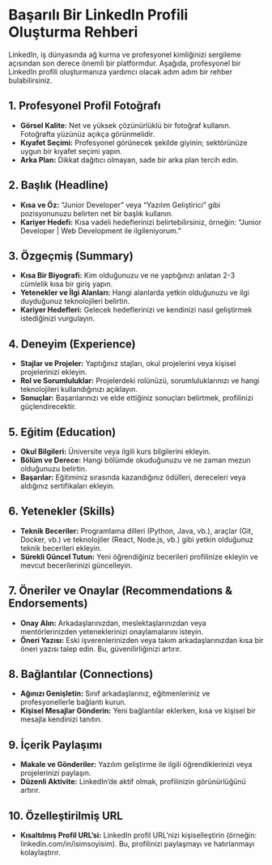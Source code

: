 # Başarılı Bir LinkedIn Profili Oluşturma Rehberi

LinkedIn, iş dünyasında ağ kurma ve profesyonel kimliğinizi sergileme açısından son derece önemli bir platformdur. Aşağıda, profesyonel bir LinkedIn profili oluşturmanıza yardımcı olacak adım adım bir rehber bulabilirsiniz.

## 1. Profesyonel Profil Fotoğrafı
- **Görsel Kalite:** Net ve yüksek çözünürlüklü bir fotoğraf kullanın. Fotoğrafta yüzünüz açıkça görünmelidir.
- **Kıyafet Seçimi:** Profesyonel görünecek şekilde giyinin; sektörünüze uygun bir kıyafet seçimi yapın.
- **Arka Plan:** Dikkat dağıtıcı olmayan, sade bir arka plan tercih edin.

## 2. Başlık (Headline)
- **Kısa ve Öz:** “Junior Developer” veya “Yazılım Geliştirici” gibi pozisyonunuzu belirten net bir başlık kullanın.
- **Kariyer Hedefi:** Kısa vadeli hedeflerinizi belirtebilirsiniz, örneğin: “Junior Developer | Web Development ile ilgileniyorum.”

## 3. Özgeçmiş (Summary)
- **Kısa Bir Biyografi:** Kim olduğunuzu ve ne yaptığınızı anlatan 2-3 cümlelik kısa bir giriş yapın.
- **Yetenekler ve İlgi Alanları:** Hangi alanlarda yetkin olduğunuzu ve ilgi duyduğunuz teknolojileri belirtin.
- **Kariyer Hedefleri:** Gelecek hedeflerinizi ve kendinizi nasıl geliştirmek istediğinizi vurgulayın.

## 4. Deneyim (Experience)
- **Stajlar ve Projeler:** Yaptığınız stajları, okul projelerini veya kişisel projelerinizi ekleyin.
- **Rol ve Sorumluluklar:** Projelerdeki rolünüzü, sorumluluklarınızı ve hangi teknolojileri kullandığınızı açıklayın.
- **Sonuçlar:** Başarılarınızı ve elde ettiğiniz sonuçları belirtmek, profilinizi güçlendirecektir.

## 5. Eğitim (Education)
- **Okul Bilgileri:** Üniversite veya ilgili kurs bilgilerini ekleyin.
- **Bölüm ve Derece:** Hangi bölümde okuduğunuzu ve ne zaman mezun olduğunuzu belirtin.
- **Başarılar:** Eğitiminiz sırasında kazandığınız ödülleri, dereceleri veya aldığınız sertifikaları ekleyin.

## 6. Yetenekler (Skills)
- **Teknik Beceriler:** Programlama dilleri (Python, Java, vb.), araçlar (Git, Docker, vb.) ve teknolojiler (React, Node.js, vb.) gibi yetkin olduğunuz teknik becerileri ekleyin.
- **Sürekli Güncel Tutun:** Yeni öğrendiğiniz becerileri profilinize ekleyin ve mevcut becerilerinizi güncelleyin.

## 7. Öneriler ve Onaylar (Recommendations & Endorsements)
- **Onay Alın:** Arkadaşlarınızdan, meslektaşlarınızdan veya mentörlerinizden yeteneklerinizi onaylamalarını isteyin.
- **Öneri Yazısı:** Eski işverenlerinizden veya takım arkadaşlarınızdan kısa bir öneri yazısı talep edin. Bu, güvenilirliğinizi artırır.

## 8. Bağlantılar (Connections)
- **Ağınızı Genişletin:** Sınıf arkadaşlarınız, eğitmenleriniz ve profesyonellerle bağlantı kurun.
- **Kişisel Mesajlar Gönderin:** Yeni bağlantılar eklerken, kısa ve kişisel bir mesajla kendinizi tanıtın.

## 9. İçerik Paylaşımı
- **Makale ve Gönderiler:** Yazılım geliştirme ile ilgili öğrendiklerinizi veya projelerinizi paylaşın.
- **Düzenli Aktivite:** LinkedIn’de aktif olmak, profilinizin görünürlüğünü artırır.

## 10. Özelleştirilmiş URL
- **Kısaltılmış Profil URL’si:** LinkedIn profil URL’nizi kişiselleştirin (örneğin: linkedin.com/in/isimsoyisim). Bu, profilinizi paylaşmayı ve hatırlanmayı kolaylaştırır.
